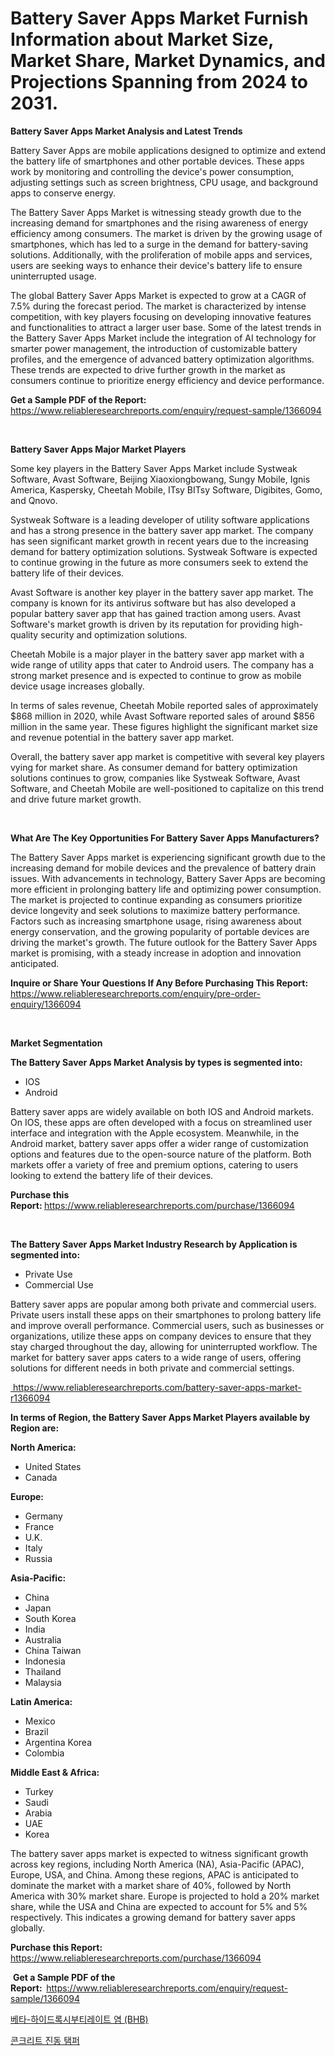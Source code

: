 <p><h1>Battery Saver Apps Market Furnish Information about Market Size, Market Share, Market Dynamics, and Projections Spanning from 2024 to 2031.</h1></p><p><strong>Battery Saver Apps Market Analysis and Latest Trends</strong></p>
<p><p>Battery Saver Apps are mobile applications designed to optimize and extend the battery life of smartphones and other portable devices. These apps work by monitoring and controlling the device's power consumption, adjusting settings such as screen brightness, CPU usage, and background apps to conserve energy.</p><p>The Battery Saver Apps Market is witnessing steady growth due to the increasing demand for smartphones and the rising awareness of energy efficiency among consumers. The market is driven by the growing usage of smartphones, which has led to a surge in the demand for battery-saving solutions. Additionally, with the proliferation of mobile apps and services, users are seeking ways to enhance their device's battery life to ensure uninterrupted usage.</p><p>The global Battery Saver Apps Market is expected to grow at a CAGR of 7.5% during the forecast period. The market is characterized by intense competition, with key players focusing on developing innovative features and functionalities to attract a larger user base. Some of the latest trends in the Battery Saver Apps Market include the integration of AI technology for smarter power management, the introduction of customizable battery profiles, and the emergence of advanced battery optimization algorithms. These trends are expected to drive further growth in the market as consumers continue to prioritize energy efficiency and device performance.</p></p>
<p><strong>Get a Sample PDF of the Report:&nbsp;</strong> <a href="https://www.reliableresearchreports.com/enquiry/request-sample/1366094">https://www.reliableresearchreports.com/enquiry/request-sample/1366094</a></p>
<p>&nbsp;</p>
<p><strong>Battery Saver Apps Major Market Players</strong></p>
<p><p>Some key players in the Battery Saver Apps Market include Systweak Software, Avast Software, Beijing Xiaoxiongbowang, Sungy Mobile, Ignis America, Kaspersky, Cheetah Mobile, ITsy BITsy Software, Digibites, Gomo, and Qnovo.</p><p>Systweak Software is a leading developer of utility software applications and has a strong presence in the battery saver app market. The company has seen significant market growth in recent years due to the increasing demand for battery optimization solutions. Systweak Software is expected to continue growing in the future as more consumers seek to extend the battery life of their devices.</p><p>Avast Software is another key player in the battery saver app market. The company is known for its antivirus software but has also developed a popular battery saver app that has gained traction among users. Avast Software's market growth is driven by its reputation for providing high-quality security and optimization solutions.</p><p>Cheetah Mobile is a major player in the battery saver app market with a wide range of utility apps that cater to Android users. The company has a strong market presence and is expected to continue to grow as mobile device usage increases globally.</p><p>In terms of sales revenue, Cheetah Mobile reported sales of approximately $868 million in 2020, while Avast Software reported sales of around $856 million in the same year. These figures highlight the significant market size and revenue potential in the battery saver app market.</p><p>Overall, the battery saver app market is competitive with several key players vying for market share. As consumer demand for battery optimization solutions continues to grow, companies like Systweak Software, Avast Software, and Cheetah Mobile are well-positioned to capitalize on this trend and drive future market growth.</p></p>
<p>&nbsp;</p>
<p><strong>What Are The Key Opportunities For Battery Saver Apps Manufacturers?</strong></p>
<p><p>The Battery Saver Apps market is experiencing significant growth due to the increasing demand for mobile devices and the prevalence of battery drain issues. With advancements in technology, Battery Saver Apps are becoming more efficient in prolonging battery life and optimizing power consumption. The market is projected to continue expanding as consumers prioritize device longevity and seek solutions to maximize battery performance. Factors such as increasing smartphone usage, rising awareness about energy conservation, and the growing popularity of portable devices are driving the market's growth. The future outlook for the Battery Saver Apps market is promising, with a steady increase in adoption and innovation anticipated.</p></p>
<p><strong>Inquire or Share Your Questions If Any Before Purchasing This Report:</strong> <a href="https://www.reliableresearchreports.com/enquiry/pre-order-enquiry/1366094">https://www.reliableresearchreports.com/enquiry/pre-order-enquiry/1366094</a></p>
<p>&nbsp;</p>
<p><strong>Market Segmentation</strong></p>
<p><strong>The Battery Saver Apps Market Analysis by types is segmented into:</strong></p>
<p><ul><li>IOS</li><li>Android</li></ul></p>
<p><p>Battery saver apps are widely available on both IOS and Android markets. On IOS, these apps are often developed with a focus on streamlined user interface and integration with the Apple ecosystem. Meanwhile, in the Android market, battery saver apps offer a wider range of customization options and features due to the open-source nature of the platform. Both markets offer a variety of free and premium options, catering to users looking to extend the battery life of their devices.</p></p>
<p><strong>Purchase this Report:&nbsp;</strong><a href="https://www.reliableresearchreports.com/purchase/1366094">https://www.reliableresearchreports.com/purchase/1366094</a></p>
<p>&nbsp;</p>
<p><strong>The Battery Saver Apps Market Industry Research by Application is segmented into:</strong></p>
<p><ul><li>Private Use</li><li>Commercial Use</li></ul></p>
<p><p>Battery saver apps are popular among both private and commercial users. Private users install these apps on their smartphones to prolong battery life and improve overall performance. Commercial users, such as businesses or organizations, utilize these apps on company devices to ensure that they stay charged throughout the day, allowing for uninterrupted workflow. The market for battery saver apps caters to a wide range of users, offering solutions for different needs in both private and commercial settings.</p></p>
<p><a href="https://www.reliableresearchreports.com/battery-saver-apps-market-r1366094">&nbsp;https://www.reliableresearchreports.com/battery-saver-apps-market-r1366094</a></p>
<p><strong>In terms of Region, the Battery Saver Apps Market Players available by Region are:</strong></p>
<p>
    <p> <strong> North America: </strong>
        <ul>
            <li>United States</li>
            <li>Canada</li>
        </ul>
        </p> 
    <p> <strong> Europe: </strong>
        <ul>
            <li>Germany</li>
            <li>France</li>
            <li>U.K.</li>
            <li>Italy</li>
            <li>Russia</li>
        </ul>
        </p> 
    <p> <strong> Asia-Pacific: </strong>
        <ul>
            <li>China</li>
            <li>Japan</li>
            <li>South Korea</li>
            <li>India</li>
            <li>Australia</li>
            <li>China Taiwan</li>
            <li>Indonesia</li>
            <li>Thailand</li>
            <li>Malaysia</li>
        </ul>
        </p> 
    <p> <strong> Latin America: </strong>
        <ul>
            <li>Mexico</li>
            <li>Brazil</li>
            <li>Argentina Korea</li>
            <li>Colombia</li>
        </ul>
        </p> 
    <p> <strong> Middle East & Africa: </strong>
        <ul>
            <li>Turkey</li>
            <li>Saudi</li>
            <li>Arabia</li>
            <li>UAE</li>
            <li>Korea</li>
        </ul>
    </p>
    </p>
<p><p>The battery saver apps market is expected to witness significant growth across key regions, including North America (NA), Asia-Pacific (APAC), Europe, USA, and China. Among these regions, APAC is anticipated to dominate the market with a market share of 40%, followed by North America with 30% market share. Europe is projected to hold a 20% market share, while the USA and China are expected to account for 5% and 5% respectively. This indicates a growing demand for battery saver apps globally.</p></p>
<p><strong>Purchase this Report: </strong><a href="https://www.reliableresearchreports.com/purchase/1366094">https://www.reliableresearchreports.com/purchase/1366094</a></p>
<p>&nbsp;<strong>Get a Sample PDF of the Report:&nbsp;&nbsp;</strong><a href="https://www.reliableresearchreports.com/enquiry/request-sample/1366094">https://www.reliableresearchreports.com/enquiry/request-sample/1366094</a></p>
<p><strong></strong></p>
<p><p><a href="https://medium.com/@eloisadavis47/%EB%B2%A0%ED%83%80-%ED%95%98%EC%9D%B4%EB%93%9C%EB%A1%9D%EC%8B%9C%EB%B6%80%ED%8B%B0%EB%A0%88%EC%9D%B4%ED%8A%B8-%EC%97%BC-bhb-%EC%8B%9C%EC%9E%A5%EC%9D%80-%EC%8B%9C%EC%9E%A5-%EC%A0%90%EC%9C%A0%EC%9C%A8-%EC%8B%9C%EC%9E%A5-%ED%8A%B8%EB%A0%8C%EB%93%9C-%EB%B0%8F-%EC%8B%9C%EC%9E%A5-%EC%84%B1%EC%9E%A5%EC%97%90-%EA%B4%80%ED%95%9C-%EC%A0%95%EB%B3%B4%EB%A5%BC-%EC%A0%9C%EA%B3%B5%ED%95%A9%EB%8B%88%EB%8B%A4-3d7688bb2410">베타-하이드록시부티레이트 염 (BHB)</a></p><p><a href="https://medium.com/@lolitanader1/%EC%BD%98%ED%81%AC%EB%A6%AC%ED%8A%B8-%EC%A7%84%EB%8F%99-%ED%83%AC%ED%8D%BC-%EC%8B%9C%EC%9E%A5%EC%9D%80-%EC%8B%9C%EC%9E%A5-%EC%A0%90%EC%9C%A0%EC%9C%A8-%EC%8B%9C%EC%9E%A5-%EB%8F%99%ED%96%A5-%EB%B0%8F-%EC%8B%9C%EC%9E%A5-%EC%84%B1%EC%9E%A5%EC%97%90-%EB%8C%80%ED%95%9C-%EC%A0%95%EB%B3%B4%EB%A5%BC-%EC%A0%9C%EA%B3%B5%ED%95%A9%EB%8B%88%EB%8B%A4-e0961aa4ec1e">콘크리트 진동 탬퍼</a></p></p>